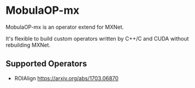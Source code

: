 # MobulaOP-mx

MobulaOP-mx is an operator extend for MXNet.

It's flexible to build custom operators written by C++/C and CUDA without rebuilding MXNet.

## Supported Operators
- ROIAlign
  https://arxiv.org/abs/1703.06870
